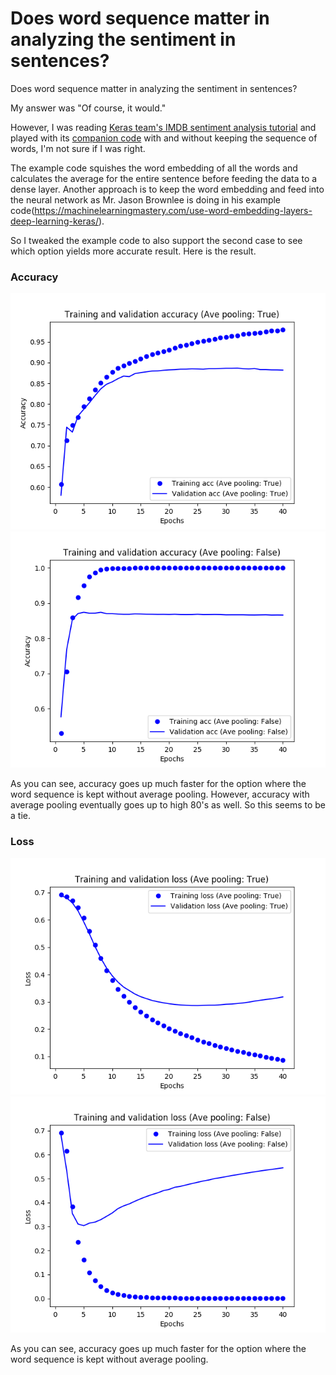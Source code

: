 # Does word sequence matter in analyzing the sentiment in sentences?

Does word sequence matter in analyzing the sentiment in sentences?  

My answer was "Of course, it would."

However, I was reading [Keras team's IMDB sentiment analysis tutorial](https://www.tensorflow.org/tutorials/keras/basic_text_classification) and played with its [companion code](https://github.com/tensorflow/docs/blob/master/site/en/tutorials/keras/basic_text_classification.ipynb) with and without keeping the sequence of words, I'm not sure if I was right.

The example code squishes the word embedding of all the words and calculates the average for the entire sentence before feeding the data to a dense layer.
Another approach is to keep the word embedding and feed into the neural network as Mr. Jason Brownlee is doing in his example code(https://machinelearningmastery.com/use-word-embedding-layers-deep-learning-keras/).

So I tweaked the example code to also support the second case to see which option yields more accurate result.
Here is the result.

### Accuracy
![With Average Pooling](/assets/images/imdb2.png)
![Without Average Pooling](/assets/images/imdb4.png)

As you can see, accuracy goes up much faster for the option where the word sequence is kept without average pooling.
However, accuracy with average pooling eventually goes up to high 80's as well.  So this seems to be a tie.

### Loss
![With Average Pooling](/assets/images/imdb1.png)
![Without Average Pooling](/assets/images/imdb3.png)

As you can see, accuracy goes up much faster for the option where the word sequence is kept without average pooling.
